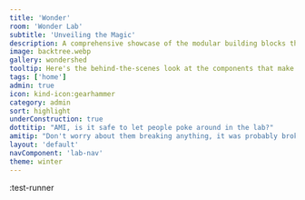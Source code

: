 ```yaml
---
title: 'Wonder'
room: 'Wonder Lab'
subtitle: 'Unveiling the Magic'
description: A comprehensive showcase of the modular building blocks that power our digital wonderland. Peer into the gears and cogs of our operation.
image: backtree.webp
gallery: wondershed
tooltip: Here's the behind-the-scenes look at the components that make up our site.
tags: ['home']
admin: true
icon: kind-icon:gearhammer
category: admin
sort: highlight
underConstruction: true
dottitip: "AMI, is it safe to let people poke around in the lab?"
amitip: "Don't worry about them breaking anything, it was probably broken before they touched it. Besides, there's always the button in the left corner that lets them head back to the main lab."
layout: 'default'
navComponent: 'lab-nav'
theme: winter
---
```


:test-runner